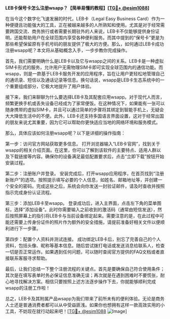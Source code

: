 **LEB卡保号卡怎么注册wsapp？【简单易懂的教程】[[TG💪+ @esim1088](https://t.me/s/esim1088)]**

在当今这个数字化飞速发展的时代，LEB卡（Legal Easy Business Card）作为一种便捷且功能强大的工具，正在被越来越多的人所熟知和使用。尤其是对于经常需要跨国交流、商务旅行或者需要长期驻外的人来说，LEB卡不仅能够提供身份证明，还能帮助用户在全球范围内享受各种便利服务。而其中提到的“保号卡”更是为那些希望保留原有手机号码的朋友提供了极大的方便。那么，如何通过LEB卡成功注册wsapp呢？本文将从基础概念入手，一步步教你完成操作。

首先，我们需要明确什么是LEB卡以及它与wsapp之间的关系。LEB卡是一种虚拟SIM卡形式的服务，允许用户无需物理SIM卡即可实现全球范围内的通信功能。而wsapp，则是一款基于LEB卡服务开发的应用程序，旨在让用户更轻松地管理自己的通讯录、短信以及通话记录等信息。换句话说，wsapp是LEB卡生态系统中的一个重要组成部分，它极大地提升了用户体验。

接下来，我们来聊聊为什么要选择LEB卡及其配套应用wsapp。对于现代人而言，频繁更换手机或丢失设备已经成为了家常便饭。在这种情况下，如果能有一张可以随身携带的虚拟SIM卡，并且可以通过简单的步骤将其绑定到智能手机上，无疑会大大降低生活中的不便。此外，LEB卡还支持多国语言界面设置，这对于经常出国的朋友来说尤其重要，因为它可以帮助你更快适应当地的网络环境和服务模式。

那么，具体应该如何注册wsapp呢？以下是详细的操作指南：

第一步：访问官方网站获取更多信息。
打开浏览器输入“LEB卡官网”，找到关于wsapp的相关介绍页面。在这里，你可以了解到该软件的主要特点、适用人群以及下载链接等内容。确保你的设备满足最低配置要求后，点击“立即下载”按钮开始安装过程。

第二步：注册账户并登录。
安装完成后，打开wsapp应用程序，在首页找到“注册新账户”的选项。按照提示填写必要的个人信息，如姓名、邮箱地址等，并创建一个安全的密码。完成这些之后，系统会向你发送一封验证邮件，请及时查收并按照指示完成身份认证流程。

第三步：添加LEB卡至wsapp。
登录成功后，进入主界面，点击左下角的菜单图标，选择“添加设备”。此时你需要输入之前收到的激活码（通常由短信发送），然后按照屏幕上的指引将LEB卡与当前设备绑定起来。需要注意的是，在此过程中可能还需要上传身份证件的照片作为额外的安全措施，请提前准备好相关文件以便顺利进行下一步骤。

第四步：配置个人资料并测试连接。
成功绑定LEB卡后，别忘了完善自己的个人资料，包括头像、昵称等基本信息。随后尝试拨打电话或发送消息给联系人，检查一切是否正常运作。如果遇到任何问题，可以随时查阅官方提供的FAQ文档或者直接联系客服寻求帮助。

最后，让我们总结一下整个注册流程的关键点。首先是要确保自己符合使用条件；其次是在填写表单时务必保证信息准确无误；再次就是在遇到困难时不要慌张，耐心地寻找解决方案。相信只要按照上述方法逐步操作下去，你就能够顺利完成wsapp的注册工作啦！

总之，LEB卡及其附属产品wsapp为我们带来了前所未有的便利体验。无论是商务人士还是普通消费者都可以从中受益匪浅。如果你也想拥有这样一款高效实用的小工具，不妨现在就行动起来吧！[[TG💪+ @esim1088](https://t.me/s/esim1088) ![Image](https://i.postimg.cc/4NQfJmqS/Snipaste-2025-05-13-00-14-12.png)]